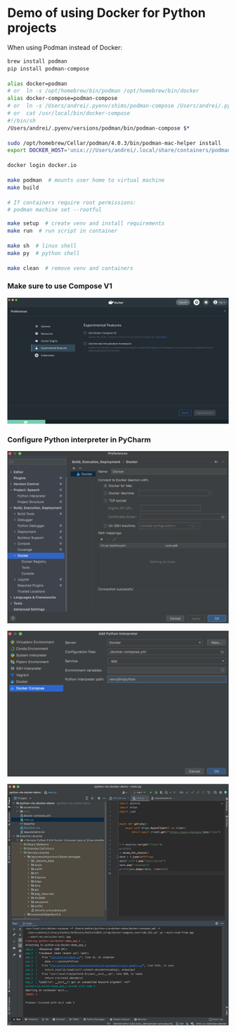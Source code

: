 # Demo of using Docker for Python projects

When using Podman instead of Docker:
```sh
brew install podman
pip install podman-compose

alias docker=podman
# or  ln -s /opt/homebrew/bin/podman /opt/homebrew/bin/docker
alias docker-compose=podman-compose
# or  ln -s /Users/andrei/.pyenv/shims/podman-compose /Users/andrei/.pyenv/shims/docker-compose
# or  cat /usr/local/bin/docker-compose
#!/bin/sh
/Users/andrei/.pyenv/versions/podman/bin/podman-compose $*

sudo /opt/homebrew/Cellar/podman/4.0.3/bin/podman-mac-helper install
export DOCKER_HOST='unix:///Users/andrei/.local/share/containers/podman/machine/podman-machine-default/podman.sock'

docker login docker.io

make podman  # mounts user home to virtual machine
make build

# If containers require root permissions:
# podman machine set --rootful
```

```sh
make setup  # create venv and install requirements
make run  # run script in container

make sh  # linux shell
make py  # python shell

make clean  # remove venv and containers
```
### Make sure to use Compose V1

![DockerDesktop](screenshots/DockerDesktop.png)

### Configure Python interpreter in PyCharm

![Docker](screenshots/Docker.png)

![DockerCompose](screenshots/DockerCompose.png)

![PyCharm](screenshots/PyCharm.png)
